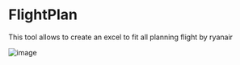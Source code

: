 # FlightPlan
This tool allows to create an excel to fit all planning flight by ryanair

![image](https://github.com/aprilesalvatore/FlightPlan/assets/13586739/6ff41bd9-5329-47dd-a565-a7a3fbb2d045)

